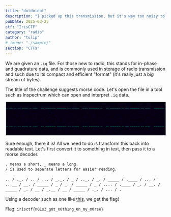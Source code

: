 ```yaml
---
title: "dotdotdot"
description: "I picked up this transmission, but it's way too noisy to make any sense of it. Can you give it a shot?\nFlag format: `irisctf{th3_m3ss4ge}` in all lowercase. Replace spaces with underscores. Add curly braces."
pubDate: 2025-03-25
ctf: "IrisCTF"
category: "radio"
author: "tulip"
# image: "./sample/"
section: "CTFs"
---
```


We are given an `.iq` file. For those new to radio, this stands for in-phase and quadrature data, and is commonly used in storage of radio transmission and such due to its compact and efficient "format" (it's really just a big stream of bytes).

The title of the challenge suggests morse code. Let's open the file in a tool such as Inspectrum which can open and interpret `.iq` data.

![inspectrum morse code](images/25-irisctf/dotdotdot/image.png)

Sure enough, there it is! All we need to do is transform this back into readable text. Let's first convert it to something in text, then pass it to a morse decoder.

```
. means a short, _ means a long. 
/ is used to separate letters for easier reading. 

.. / ._. / .. / ... / _._. / _ / .._. / _. / _____ / .____ / ... / ...__ / __. / _____ / _ / _. / _____ / _ / .... / .____ / _. / __. / _____ / _. / __ / _.__ / __ / _____ / ._. / ... / .
```

Using a decoder such as one like [this](https://morsecode.world/international/translator.html), we get the flag!

Flag: `irisctf{n01s3_g0t_n0th1ng_0n_my_m0rse}`
